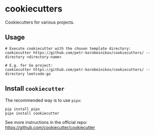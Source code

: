 # cookiecutters

Cookiecutters for various projects.

## Usage

```shell
# Execute cookiecutter with the chosen template directory:
cookiecutter https://github.com/petr-korobeinikov/cookiecutters/ --directory <directory-name>

# E.g. for Go project:
cookiecutter https://github.com/petr-korobeinikov/cookiecutters/ --directory leetcode-go
```

## Install `cookiecutter`

The recommended way is to use `pipx`:

```shell
pip install pipx
pipx install cookiecutter
```

See more instructions in the official repo: https://github.com/cookiecutter/cookiecutter
